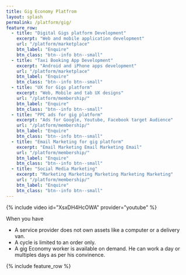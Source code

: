 ```yaml
---
title: Gig Economy Platfrom
layout: splash
permalink: /platform/gig/
feature_row:
  - title: "Digital Gigs platform Development"
    excerpt: "Web and mobile application development"
    url: "/platform/marketplace"
    btn_label: "Enquire"
    btn_class: "btn--info btn--small"
  - title: "Taxi Booking App Development"
    excerpt: "Android and iPhone apps development"
    url: "/platform/marketplace"
    btn_label: "Enquire"
    btn_class: "btn--info btn--small"
  - title: "UX for Gigs platform"
    excerpt: "Web, Mobile and tab UX designs"
    url: "/platform/membership/"
    btn_label: "Enquire"
    btn_class: "btn--info btn--small"
  - title: "PPC ads for gig platform"
    excerpt: "Ads for Google, Youtube, Facebook target Audience"
    url: "/platform/membership/"
    btn_label: "Enquire"
    btn_class: "btn--info btn--small"
  - title: "Email Marketing for gig platform"
    excerpt: "Email Marketing Email Marketing Email"
    url: "/platform/membership/"
    btn_label: "Enquire"
    btn_class: "btn--info btn--small"
  - title: "Social Media Marketing"
    excerpt: "Marketing Marketing Marketing Marketing Marketing"
    url: "/platform/membership/"
    btn_label: "Enquire"
    btn_class: "btn--info btn--small"
---
```


{% include video id="XsxDH4HcOWA" provider="youtube" %}

When you have
- A service provider does not own assets like a computer or a delivery van.
- A cycle is limited to an order only.
- A gig Economy worker is available on demand. He can work a day or multiples days as per his convinence.

{% include feature_row %}
